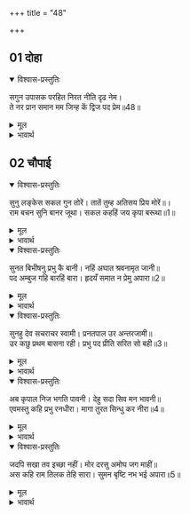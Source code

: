 +++
title = "48"

+++


## 01 दोहा
<details open><summary>विश्वास-प्रस्तुतिः</summary>

सगुन उपासक परहित निरत नीति दृढ नेम।  
ते नर प्रान समान मम जिन्ह कें द्विज पद प्रेम॥48॥  
</details>

<details><summary>मूल</summary>

सगुन उपासक परहित निरत नीति दृढ नेम।  
ते नर प्रान समान मम जिन्ह कें द्विज पद प्रेम॥48॥  
</details>

<details><summary>भावार्थ</summary>

जो सगुण (साकार) भगवान्‌ के उपासक हैं, दूसरे के हित में लगे रहते हैं, नीति और नियमों में दृढ हैं और जिन्हें ब्राह्मणों के चरणों में प्रेम है, वे मनुष्य मेरे प्राणों के समान हैं॥48॥  
</details>

## 02 चौपाई

<div class="audioEmbed"  caption="AIR-वाचनम्" src="https://archive.org/download/rAmcharitmAnas-AIR/EPI-296.mp3"></div>

<details open><summary>विश्वास-प्रस्तुतिः</summary>

सुनु लङ्केस सकल गुन तोरें। तातें तुम्ह अतिसय प्रिय मोरें॥।  
राम बचन सुनि बानर जूथा। सकल कहहिं जय कृपा बरूथा॥1॥  
</details>

<details><summary>मूल</summary>

सुनु लङ्केस सकल गुन तोरें। तातें तुम्ह अतिसय प्रिय मोरें॥।  
राम बचन सुनि बानर जूथा। सकल कहहिं जय कृपा बरूथा॥1॥  
</details>

<details><summary>भावार्थ</summary>

हे लङ्कापति! सुनो, तुम्हारे अन्दर उपर्युक्त सब गुण हैं। इससे तुम मुझे अत्यन्त ही प्रिय हो। श्री रामजी के वचन सुनकर सब वानरों के समूह कहने लगे- कृपा के समूह श्री रामजी की जय हो॥1॥  
</details>

<details open><summary>विश्वास-प्रस्तुतिः</summary>

सुनत बिभीषनु प्रभु कै बानी। नहिं अघात श्रवनामृत जानी॥  
पद अम्बुज गहि बारहिं बारा। हृदयँ समात न प्रेमु अपारा॥2॥  
</details>

<details><summary>मूल</summary>

सुनत बिभीषनु प्रभु कै बानी। नहिं अघात श्रवनामृत जानी॥  
पद अम्बुज गहि बारहिं बारा। हृदयँ समात न प्रेमु अपारा॥2॥  
</details>

<details><summary>भावार्थ</summary>

प्रभु की वाणी सुनते हैं और उसे कानों के लिए अमृत जानकर विभीषणजी अघाते नहीं हैं। वे बार-बार श्री रामजी के चरण कमलों को पकडते हैं अपार प्रेम है, हृदय में समाता नहीं है॥2॥  
</details>

<details open><summary>विश्वास-प्रस्तुतिः</summary>

सुनहु देव सचराचर स्वामी। प्रनतपाल उर अन्तरजामी॥  
उर कछु प्रथम बासना रही। प्रभु पद प्रीति सरित सो बही॥3॥  
</details>

<details><summary>मूल</summary>

सुनहु देव सचराचर स्वामी। प्रनतपाल उर अन्तरजामी॥  
उर कछु प्रथम बासना रही। प्रभु पद प्रीति सरित सो बही॥3॥  
</details>

<details><summary>भावार्थ</summary>

(विभीषणजी ने कहा-) हे देव! हे चराचर जगत्‌ के स्वामी! हे शरणागत के रक्षक! हे सबके हृदय के भीतर की जानने वाले! सुनिए, मेरे हृदय में पहले कुछ वासना थी। वह प्रभु के चरणों की प्रीति रूपी नदी में बह गई॥3॥  
</details>

<details open><summary>विश्वास-प्रस्तुतिः</summary>

अब कृपाल निज भगति पावनी। देहु सदा सिव मन भावनी॥  
एवमस्तु कहि प्रभु रनधीरा। मागा तुरत सिन्धु कर नीरा॥4॥  
</details>

<details><summary>मूल</summary>

अब कृपाल निज भगति पावनी। देहु सदा सिव मन भावनी॥  
एवमस्तु कहि प्रभु रनधीरा। मागा तुरत सिन्धु कर नीरा॥4॥  
</details>

<details><summary>भावार्थ</summary>

अब तो हे कृपालु! शिवजी के मन को सदैव प्रिय लगने वाली अपनी पवित्र भक्ति मुझे दीजिए। 'एवमस्तु' (ऐसा ही हो) कहकर रणधीर प्रभु श्री रामजी ने तुरन्त ही समुद्र का जल माँगा॥4॥  
</details>

<details open><summary>विश्वास-प्रस्तुतिः</summary>

जदपि सखा तव इच्छा नहीं। मोर दरसु अमोघ जग माहीं॥  
अस कहि राम तिलक तेहि सारा। सुमन बृष्टि नभ भई अपारा॥5॥  
</details>

<details><summary>मूल</summary>

जदपि सखा तव इच्छा नहीं। मोर दरसु अमोघ जग माहीं॥  
अस कहि राम तिलक तेहि सारा। सुमन बृष्टि नभ भई अपारा॥5॥  
</details>

<details><summary>भावार्थ</summary>

(और कहा-) हे सखा! यद्यपि तुम्हारी इच्छा नहीं है, पर जगत्‌ में मेरा दर्शन अमोघ है (वह निष्फल नहीं जाता)। ऐसा कहकर श्री रामजी ने उनको राजतिलक कर दिया। आकाश से पुष्पों की अपार वृष्टि हुई॥5॥  
</details>



